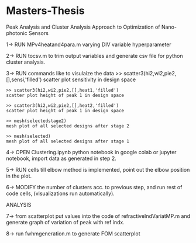 # Masters-Thesis
Peak Analysis and Cluster Analysis Approach to Optimization of Nano-photonic Sensors

1-> RUN MPv4heatand4para.m
	varying DIV variable hyperparameter

2-> RUN tocsv.m
	to trim output variables and generate csv file for python cluster analysis.

3-> RUN commands like to visulaize the data
	>> scatter3(hi2,wi2,pie2,[],sensi,'filled')
	scatter plot sensitivity in design space

	>> scatter3(hi2,wi2,pie2,[],heat1,'filled')
	scatter plot height of peak 1 in design space

	>> scatter3(hi2,wi2,pie2,[],heat2,'filled')
	scatter plot height of peak 1 in design space

	>> mesh(selectedstage2)
	mesh plot of all selected designs after stage 2

	>> mesh(selected)
	mesh plot of all selected designs after stage 1



4-> OPEN Clustering.ipynb python notebook in google colab or jupyter notebook, import data as generated in step 2.

5-> RUN cells till elbow method is implemented, point out the elbow position in the plot.

6-> MODIFY the number of clusters acc. to previous step, and run rest of code cells, (visualizations run automatically).

ANALYSIS

7-> from scatterplot put values into the code of refractiveIndVariatMP.m and generate graph of variation of peak with ref indx.

8-> run fwhmgeneration.m to generate FOM scatterplot

